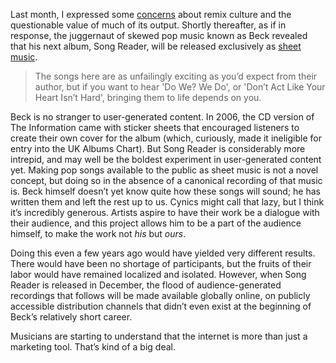 

Last month, I expressed some [concerns](http://the-pastry-box-project.net/rob-weychert/2012-july-20/) about
remix culture and the questionable value of much of its output. Shortly thereafter, as if in response, the
juggernaut of skewed pop music known as Beck revealed that his next album, Song Reader, will be released
exclusively as [sheet music](http://www.mcsweeneys.net/pages/song-reader).

> The songs here
> are as unfailingly exciting as you’d expect from their author, but if you want to hear 'Do We? We Do', or
> 'Don’t Act Like Your Heart Isn’t Hard', bringing them to life depends on you.

Beck is no stranger to user-generated content. In 2006, the CD version of The Information came with sticker
sheets that encouraged listeners to create their own cover for the album (which, curiously, made it ineligible
for entry into the UK Albums Chart). But Song Reader is considerably more intrepid, and may well be the
boldest experiment in user-generated content yet. Making pop songs available to the public as sheet music is
not a novel concept, but doing so in the absence of a canonical recording of that music is. Beck himself
doesn’t yet know quite how these songs will sound; he has written them and left the rest up to us. Cynics
might call that lazy, but I think it’s incredibly generous. Artists aspire to have their work be a dialogue
with their audience, and this project allows him to be a part of the audience himself, to make the work not
*his* but *ours*.

Doing this even a few years ago would have yielded very different results. There would have been no shortage
of participants, but the fruits of their labor would have remained localized and isolated. However, when Song
Reader is released in December, the flood of audience-generated recordings that follows will be made available
globally online, on publicly accessible distribution channels that didn’t even exist at the beginning of
Beck’s relatively short career.

Musicians are starting to understand that the internet is more than just a marketing tool. That’s kind of a
big deal.